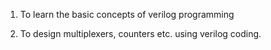 1. To learn the basic concepts of verilog programming

2. To design multiplexers, counters etc. using verilog coding.